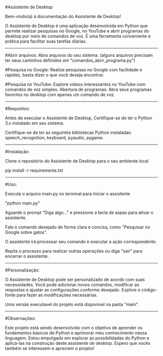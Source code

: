 #Assistente de Desktop

Bem-vindo(a) à documentação do Assistente de Desktop!

O Assistente de Desktop é uma aplicação desenvolvida em Python que permite realizar pesquisas no Google, no YouTube e abrir programas do desktop por meio de comandos de voz. 
É uma ferramenta conveniente e prática para facilitar suas tarefas diárias.

-----------------------------------------------------------------------------------------------------------------------------------------------------------------------------

#Abrir arquivos:
Abra arquivos do seu sistema. (alguns arquivos precisam ter seus caminhos definidos em "comandos_abrir_programa.py")


#Pesquisa no Google:
Realize pesquisas no Google com facilidade e rapidez, basta dizer o que você deseja encontrar.


#Pesquisa no YouTube:
Explore vídeos interessantes no YouTube com comandos de voz simples.
Abertura de programas: Abra seus programas favoritos no desktop com apenas um comando de voz.

-----------------------------------------------------------------------------------------------------------------------------------------------------------------------------

#Requisitos:

Antes de executar o Assistente de Desktop, Certifique-se de ter o Python 3.x instalado em seu sistema.

Certifique-se de ter as seguintes bibliotecas Python instaladas: 
speech_recognition, 
keyboard,
pyaudio,
pygame.

-----------------------------------------------------------------------------------------------------------------------------------------------------------------------------

#Instalação:

Clone o repositório do Assistente de Desktop para o seu ambiente local

pip install -r requirements.txt

-----------------------------------------------------------------------------------------------------------------------------------------------------------------------------

#Uso:

Execute o arquivo main.py no terminal para iniciar o assistente

"python main.py"

Aguarde o prompt "Diga algo..." e pressione a tecla de aspas para ativar o assistente.

Fale o comando desejado de forma clara e concisa, como "Pesquisar no Google sobre gatos".

O assistente irá processar seu comando e executar a ação correspondente.

Repita o processo para realizar outras operações ou diga "sair" para encerrar o assistente.

-----------------------------------------------------------------------------------------------------------------------------------------------------------------------------

#Personalização:

O Assistente de Desktop pode ser personalizado de acordo com suas necessidades. Você pode adicionar novos comandos, modificar as respostas e ajustar as configurações conforme desejado. Explore o código-fonte para fazer as modificações necessárias.

Uma versão executavel do projeto está disponível na pasta "main".

-----------------------------------------------------------------------------------------------------------------------------------------------------------------------------

#Observações:

Este projeto está sendo desenvolvido com o objetivo de aprender os fundamentos básicos de Python e aprimorar meu conhecimento nessa linguagem. Estou empolgado em explorar as possibilidades do Python e aplicá-las na construção deste assistente de desktop. Espero que vocês também se interessem e apreciem o projeto!
